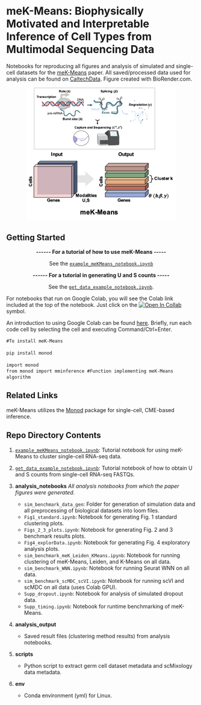 # meK-Means: Biophysically Motivated and Interpretable Inference of Cell Types from Multimodal Sequencing Data

Notebooks for reproducing all figures and analysis of simulated and single-cell datasets for the [meK-Means](https://www.biorxiv.org/content/10.1101/2023.09.17.558131v2.full.pdf) paper. All saved/processed data used for analysis can be found on [CaltechData](https://data.caltech.edu/search?q=meK-Means%20AND%20tara%20chari&f=resource_type%3Adataset&l=list&p=1&s=10&sort=bestmatch). Figure created with BioRender.com.
<div align="center"><img src="https://github.com/pachterlab/CGP_2023/blob/main/meK_pic.png" width="400"/></div>

## Getting Started
<div align="center">
   
<b>------ For a tutorial of how to use meK-Means -----</b>

See the [`example_meKMeans_notebook.ipynb`](https://github.com/tarachari3/CGP_2023/blob/main/example_meKMeans_notebook.ipynb)

</div>


<div align="center">
   
<b>------ For a tutorial in generating U and S counts -----</b>
   
See the [`get_data_example_notebook.ipynb`](https://github.com/tarachari3/CGP_2023/blob/main/get_data_example_notebook.ipynb).

</div>


For notebooks that run on Google Colab, you will see the Colab link included at the top of the notebook. Just click on the [![Open In Collab](https://colab.research.google.com/assets/colab-badge.svg)](https://colab.research.google.com) symbol.

An introduction to using Google Colab can be found [here](https://colab.research.google.com). Briefly, run each code cell by selecting the cell and executing Command/Ctrl+Enter.

```
#To install meK-Means

pip install monod

import monod
from monod import mminference #Function implementing meK-Means algorithm
```

## Related Links

meK-Means utilizes the [Monod](https://monod-examples.readthedocs.io/en/latest/) package for single-cell, CME-based inference.

## Repo Directory Contents
1) [`example_meKMeans_notebook.ipynb`](https://github.com/tarachari3/CGP_2023/blob/main/example_meKMeans_notebook.ipynb): Tutorial notebook for using meK-Means to cluster single-cell RNA-seq data.

2) [`get_data_example_notebook.ipynb`](https://github.com/tarachari3/CGP_2023/blob/main/get_data_example_notebook.ipynb): Tutorial notebook of how to obtain U and S counts from single-cell RNA-seq FASTQs.
   
3) **analysis_notebooks**
  *All analysis notebooks from which the paper figures were generated.*
  
    * `sim_benchmark_data_gen`: Folder for generation of simulation data and all preprocessing of biological datasets into loom files.
    * `Fig1_standard.ipynb`: Notebook for generating Fig. 1 standard clustering plots.
    * `Figs_2_3_plots.ipynb`: Notebook for generating Fig. 2 and 3 benchmark results plots.
    * `Fig4_explorData.ipynb`: Notebook for generating Fig. 4 exploratory analysis plots.
    * `sim_benchmark_meK_Leiden_KMeans.ipynb`: Notebook for running clustering of meK-Means, Leiden, and K-Means on all data.
    * `sim_benchmark_WNN.ipynb`: Notebook for running Seurat WNN on all data.
    * `sim_benchmark_scMDC_scVI.ipynb`: Notebook for running scVI and scMDC on all data (uses Colab GPU).
    * `Supp_dropout.ipynb`: Notebook for analysis of simulated dropout data.
    * `Supp_timing.ipynb`: Notebook for runtime benchmarking of meK-Means.


4) **analysis_output** 
    * Saved result files (clustering method results) from analysis notebooks.
  
5) **scripts** 
    * Python script to extract germ cell dataset metadata and scMixology data metadata.

6) **env**
    * Conda environment (yml) for Linux.



